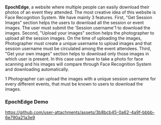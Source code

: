 **EpochEdge**, a website where multiple people can easily download their photos of an event they attended. The most creative idea of this website is Face Recognition System. We have mainly 3 features.
 First, "Get Session Images" section helps the users to download all the session or event images. The user must submit the 'Session username'1 to download the images.
 Second, "Upload your images" section helps the photographer to upload all the session images. On the time of uploading the images, Photographer must create a unique username to upload images and that session username must be circulated among the event attendees. 
Third, "Get your own images" section helps to download only those images in which user is present. In this case user have to take a photo for face scanning and his images will compare through Face Recognition System and downloading automatically.

1  Photographer can upload the images with a unique session username for every different events, that must be known to users to download the images.

### **EpochEdge Demo**




https://github.com/user-attachments/assets/3b8bcb45-0a62-4a9f-bbbb-6e790a21a3e9
